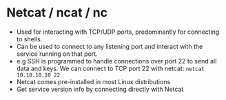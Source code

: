# Netcat / ncat / nc
- Used for interacting with TCP/UDP ports, predominantly for connecting to shells.
- Can be used to connect to any listening port and interact with the service running on that port.
- e.g SSH is programmed to handle connections over port 22 to send all data and keys. We can connect to TCP port 22 with netcat: `netcat 10.10.10.10 22`
- Netcat comes pre-installed in most Linux distributions
- Get service version info by connecting directly with Netcat
